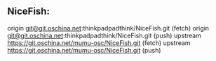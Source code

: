 ## NiceFish:

 origin  git@git.oschina.net:thinkpadpadthink/NiceFish.git (fetch)
 origin  git@git.oschina.net:thinkpadpadthink/NiceFish.git (push)
 upstream https://git.oschina.net/mumu-osc/NiceFish.git (fetch)
 upstream https://git.oschina.net/mumu-osc/NiceFish.git (push)
